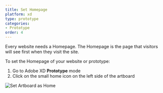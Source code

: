```yaml
---
title: Set Homepage
platform: xd
type: prototype
categories: 
- Prototype
order: 4
---
```


Every website needs a Homepage. The Homepage is the page that visitors will see first when they visit the site.  

To set the Homepage of your website or prototype:

 1. Go to Adobe XD **Prototype** mode
 2. Click on the small home icon on the left side of the artboard

![Set Artboard as Home](https://p46.f4.n0.cdn.getcloudapp.com/items/wbu0PZp2/Set%20homeXD%402x.png?v=a5dd175df4be1f8ffc0ab397a686fbe0)